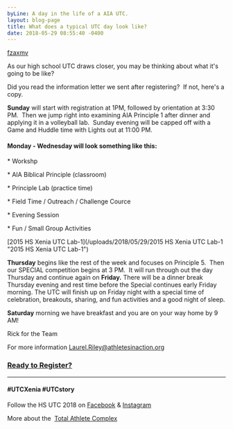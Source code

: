 ```yaml
---
byLine: A day in the life of a AIA UTC.
layout: blog-page
title: What does a typical UTC day look like?
date: 2018-05-29 08:55:40 -0400
---
```

[fzaxmv](https://goo.gl/images/fzaxmv "fzaxmv")

As our high school UTC draws closer, you may be thinking about what it's going to be like?

Did you read the information letter we sent after registering?  If not, here's a copy.

**Sunday** will start with registration at 1PM, followed by orientation at 3:30 PM.  Then we jump right into examining AIA Principle 1 after dinner and applying it in a volleyball lab.  Sunday evening will be capped off with a Game and Huddle time with Lights out at 11:00 PM.

#### **Monday - Wednesday will look something like this:**

\* Workshp

\* AIA Biblical Principle (classroom)

\* Principle Lab (practice time)

\* Field Time / Outreach / Challenge Cource

\* Evening Session

\* Fun / Small Group Activities

[2015 HS Xenia UTC Lab-1](/uploads/2018/05/29/2015 HS Xenia UTC Lab-1 "2015 HS Xenia UTC Lab-1")

**Thursday** begins like the rest of the week and focuses on Principle 5.  Then our SPECIAL competition begins at 3 PM.  It will run through out the day Thursday and continue again on **Friday.**  There will be a dinner break Thursday evening and rest time before the Special continues early Friday morning. The UTC will finish up on Friday night with a special time of celebration, breakouts, sharing, and fun activities and a good night of sleep.

**Saturday** morning we have breakfast and you are on your way home by 9 AM!

Rick for the Team

For more information [Laurel.Riley@athletesinaction.org](mailto:laurel.riley@athletesinaction.org)

### [**Ready to Register?**]()

---

#### **#UTCXenia     #UTCstory**

Follow the HS UTC 2018 on  [Facebook](https://www.facebook.com/aiatotalathletecomplex/) & [Instagram](https://www.instagram.com/aia_sports_complex/)

More about the  [Total Athlete Complex](http://www.aiasportscomplex.com/)